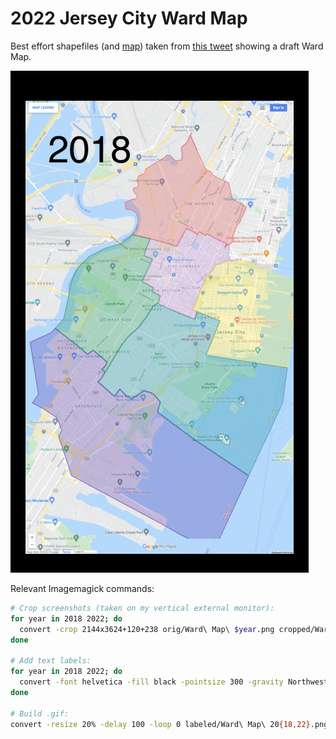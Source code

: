 # 2022 Jersey City Ward Map
Best effort shapefiles (and [map][My Map]) taken from [this tweet](https://twitter.com/Chris_L_Gadsden/status/1481610431475105795) showing a draft Ward Map.

![](./Ward%20Map%202018-2022.gif)

Relevant Imagemagick commands:
```bash
# Crop screenshots (taken on my vertical external monitor):
for year in 2018 2022; do 
  convert -crop 2144x3624+120+238 orig/Ward\ Map\ $year.png cropped/Ward\ Map\ $year.png
done

# Add text labels:
for year in 2018 2022; do
  convert -font helvetica -fill black -pointsize 300 -gravity Northwest -draw "text 300,500 '$year'" cropped/Ward\ Map\ $year.png labeled/Ward\ Map\ $year.png
done

# Build .gif:
convert -resize 20% -delay 100 -loop 0 labeled/Ward\ Map\ 20{18,22}.png Ward\ Map\ 2018-2022.gif
```

[My Map]: https://www.google.com/maps/d/edit?mid=1N_bzeom3WggYMHIpZ-K0errhIFvaD-Eg
